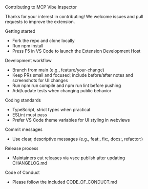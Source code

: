 Contributing to MCP Vibe Inspector

Thanks for your interest in contributing! We welcome issues and pull requests to improve the extension.

Getting started

- Fork the repo and clone locally
- Run npm install
- Press F5 in VS Code to launch the Extension Development Host

Development workflow

- Branch from main (e.g., feature/your-change)
- Keep PRs small and focused; include before/after notes and screenshots for UI changes
- Run npm run compile and npm run lint before pushing
- Add/update tests when changing public behavior

Coding standards

- TypeScript, strict types when practical
- ESLint must pass
- Prefer VS Code theme variables for UI styling in webviews

Commit messages

- Use clear, descriptive messages (e.g., feat:, fix:, docs:, refactor:)

Release process

- Maintainers cut releases via vsce publish after updating CHANGELOG.md

Code of Conduct

- Please follow the included CODE_OF_CONDUCT.md
